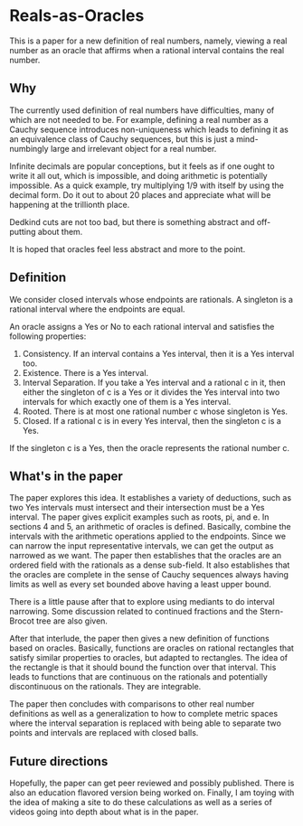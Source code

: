 # Reals-as-Oracles
This is a paper for a new definition of real numbers, namely, viewing a real number as an oracle that affirms when a rational interval contains the real number. 

## Why

The currently used definition of real numbers have difficulties, many of which are not needed to be. For example, defining a real number as a Cauchy sequence introduces non-uniqueness which leads to defining it as an equivalence class of Cauchy sequences, but this is just a mind-numbingly large and irrelevant object for a real number. 

Infinite decimals are popular conceptions, but it feels as if one ought to write it all out, which is impossible, and doing arithmetic is potentially impossible. As a quick example, try multiplying 1/9 with itself by using the decimal form. Do it out to about 20 places and appreciate what will be happening at the trillionth place. 

Dedkind cuts are not too bad, but there is something abstract and off-putting about them. 

It is hoped that oracles feel less abstract and more to the point. 

## Definition

We consider closed intervals whose endpoints are rationals. A singleton is a rational interval where the endpoints are equal. 

An oracle assigns a Yes or No to each rational interval and satisfies the following properties: 

1. Consistency. If an interval contains a Yes interval, then it is a Yes interval too. 
2. Existence. There is a Yes interval. 
3. Interval Separation. If you take a Yes interval and a rational c in it, then either the singleton of c is a Yes or it divides the Yes interval into two intervals for which exactly one of them is a Yes interval. 
4. Rooted. There is at most one rational number c whose singleton is Yes. 
5. Closed. If a rational c is in every Yes interval, then the singleton c is a Yes. 

If the singleton c is a Yes, then the oracle represents the rational number c. 

## What's in the paper

The paper explores this idea. It establishes a variety of deductions, such as two Yes intervals must intersect and their intersection must be a Yes interval. The paper gives explicit examples such as roots, pi, and e.  In sections 4 and 5, an arithmetic of oracles is defined. Basically, combine the intervals with the arithmetic operations applied to the endpoints. Since we can narrow the input representative intervals, we can get the output as narrowed as we want. The paper then establishes that the oracles are an ordered field with the rationals as a dense sub-field. It also establishes that the oracles are complete in the sense of Cauchy sequences always having limits as well as every set bounded above having a least upper bound. 

There is a little pause after that to explore using mediants to do interval narrowing. Some discussion related to continued fractions and the Stern-Brocot tree are also given. 

After that interlude, the paper then gives a new definition of functions based on oracles. Basically, functions are oracles on rational rectangles that satisfy similar properties to oracles, but adapted to rectangles. The idea of the rectangle is that it should bound the function over that interval. This leads to functions that are continuous on the rationals and potentially discontinuous on the rationals. They are integrable. 

The paper then concludes with comparisons to other real number definitions as well as a generalization to how to complete metric spaces where the interval separation is replaced with being able to separate two points and intervals are replaced with closed balls. 

## Future directions

Hopefully, the paper can get peer reviewed and possibly published. There is also an education flavored version being worked on. Finally, I am toying with the idea of making a site to do these calculations as well as a series of videos going into depth about what is in the paper. 
